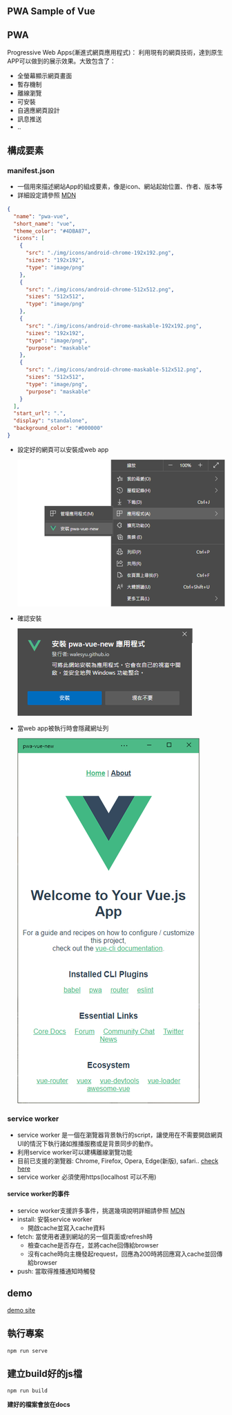 PWA Sample of Vue
---

## PWA 
Progressive Web Apps(漸進式網頁應用程式)： 利用現有的網頁技術，達到原生APP可以做到的展示效果。大致包含了：
- 全螢幕顯示網頁畫面
- 暫存機制
- 離線瀏覽
- 可安裝
- 自適應網頁設計
- 訊息推送
- ..

## 構成要素
### manifest.json
 - 一個用來描述網站App的組成要素，像是icon、網站起始位置、作者、版本等
 - 詳細設定請參照 [MDN](https://developer.mozilla.org/zh-TW/docs/Mozilla/Add-ons/WebExtensions/manifest.json)
``` json
{
  "name": "pwa-vue",
  "short_name": "vue",
  "theme_color": "#4DBA87",
  "icons": [
    {
      "src": "./img/icons/android-chrome-192x192.png",
      "sizes": "192x192",
      "type": "image/png"
    },
    {
      "src": "./img/icons/android-chrome-512x512.png",
      "sizes": "512x512",
      "type": "image/png"
    },
    {
      "src": "./img/icons/android-chrome-maskable-192x192.png",
      "sizes": "192x192",
      "type": "image/png",
      "purpose": "maskable"
    },
    {
      "src": "./img/icons/android-chrome-maskable-512x512.png",
      "sizes": "512x512",
      "type": "image/png",
      "purpose": "maskable"
    }
  ],
  "start_url": ".",
  "display": "standalone",
  "background_color": "#000000"
}
 ```
- 設定好的網頁可以安裝成web app

  ![](images/install_in_edge.png)
- 確認安裝

  ![](images/confirm_install.png)
- 當web app被執行時會隱藏網址列

  ![](images/app_in_edge.png)

### service worker
- service worker 是一個在瀏覽器背景執行的script，讓使用在不需要開啟網頁UI的情況下執行諸如推播服務或是背景同步的動作。
- 利用service worker可以建構離線瀏覽功能
- 目前已支援的瀏覽器: Chrome, Firefox, Opera, Edge(新版), safari.. [check here](https://caniuse.com/serviceworkers)
- service worker 必須使用https(localhost 可以不用)
#### service worker的事件
 - service worker支援許多事件，挑選幾項說明詳細請參照 [MDN](https://developer.mozilla.org/en-US/docs/Web/API/ServiceWorkerGlobalScope)
 - install: 安裝service worker
    - 開啟cache並寫入cache資料
 - fetch: 當使用者連到網站的另一個頁面或refresh時
    - 檢查cache是否存在，並將cache回傳給browser
    - 沒有cache時向主機發起request，回應為200時將回應寫入cache並回傳給browser
 - push: 當取得推播通知時觸發

## demo
   [demo site](https://walesyu.github.io/vue-pwa/)
## 執行專案

```
npm run serve
```

## 建立build好的js檔
```
npm run build
```
**建好的檔案會放在docs**
